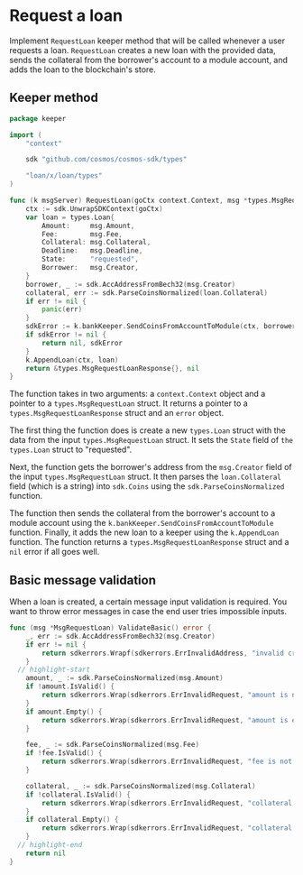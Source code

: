 # Request a loan

Implement `RequestLoan` keeper method that will be called whenever a user
requests a loan. `RequestLoan` creates a new loan with the provided data, sends
the collateral from the borrower's account to a module account, and adds the
loan to the blockchain's store.

## Keeper method

```go title="x/loan/keeper/msg_server_request_loan.go"
package keeper

import (
	"context"

	sdk "github.com/cosmos/cosmos-sdk/types"

	"loan/x/loan/types"
)

func (k msgServer) RequestLoan(goCtx context.Context, msg *types.MsgRequestLoan) (*types.MsgRequestLoanResponse, error) {
	ctx := sdk.UnwrapSDKContext(goCtx)
	var loan = types.Loan{
		Amount:     msg.Amount,
		Fee:        msg.Fee,
		Collateral: msg.Collateral,
		Deadline:   msg.Deadline,
		State:      "requested",
		Borrower:   msg.Creator,
	}
	borrower, _ := sdk.AccAddressFromBech32(msg.Creator)
	collateral, err := sdk.ParseCoinsNormalized(loan.Collateral)
	if err != nil {
		panic(err)
	}
	sdkError := k.bankKeeper.SendCoinsFromAccountToModule(ctx, borrower, types.ModuleName, collateral)
	if sdkError != nil {
		return nil, sdkError
	}
	k.AppendLoan(ctx, loan)
	return &types.MsgRequestLoanResponse{}, nil
}
```

The function takes in two arguments: a `context.Context` object and a pointer to
a `types.MsgRequestLoan` struct. It returns a pointer to a
`types.MsgRequestLoanResponse` struct and an `error` object.

The first thing the function does is create a new `types.Loan` struct with the
data from the input `types.MsgRequestLoan` struct. It sets the `State` field of
`the types.Loan` struct to "requested".

Next, the function gets the borrower's address from the `msg.Creator` field of
the input `types.MsgRequestLoan` struct. It then parses the `loan.Collateral`
field (which is a string) into `sdk.Coins` using the `sdk.ParseCoinsNormalized`
function.

The function then sends the collateral from the borrower's account to a module
account using the `k.bankKeeper.SendCoinsFromAccountToModule` function. Finally,
it adds the new loan to a keeper using the `k.AppendLoan` function. The function
returns a `types.MsgRequestLoanResponse` struct and a `nil` error if all goes
well.

## Basic message validation

When a loan is created, a certain message input validation is required. You want
to throw error messages in case the end user tries impossible inputs.

```go title="x/loan/types/message_request_loan.go"
func (msg *MsgRequestLoan) ValidateBasic() error {
	_, err := sdk.AccAddressFromBech32(msg.Creator)
	if err != nil {
		return sdkerrors.Wrapf(sdkerrors.ErrInvalidAddress, "invalid creator address (%s)", err)
	}
  // highlight-start
	amount, _ := sdk.ParseCoinsNormalized(msg.Amount)
	if !amount.IsValid() {
		return sdkerrors.Wrap(sdkerrors.ErrInvalidRequest, "amount is not a valid Coins object")
	}
	if amount.Empty() {
		return sdkerrors.Wrap(sdkerrors.ErrInvalidRequest, "amount is empty")
	}

	fee, _ := sdk.ParseCoinsNormalized(msg.Fee)
	if !fee.IsValid() {
		return sdkerrors.Wrap(sdkerrors.ErrInvalidRequest, "fee is not a valid Coins object")
	}

	collateral, _ := sdk.ParseCoinsNormalized(msg.Collateral)
	if !collateral.IsValid() {
		return sdkerrors.Wrap(sdkerrors.ErrInvalidRequest, "collateral is not a valid Coins object")
	}
	if collateral.Empty() {
		return sdkerrors.Wrap(sdkerrors.ErrInvalidRequest, "collateral is empty")
	}
  // highlight-end
	return nil
}